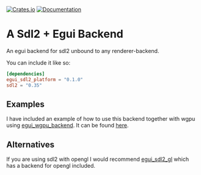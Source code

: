 [![Crates.io](https://img.shields.io/crates/v/egui_sdl2_platform.svg)](https://crates.io/crates/sdl2_egui_platform)
[![Documentation](https://docs.rs/egui_sdl2_platform/badge.svg)](https://docs.rs/sdl2_egui_platform)

# A Sdl2 + Egui Backend
An egui backend for sdl2 unbound to any renderer-backend.

You can include it like so:
```toml
[dependencies]
egui_sdl2_platform = "0.1.0"
sdl2 = "0.35"
```

## Examples
I have included an example of how to use this backend together with wgpu using [egui_wgpu_backend](https://github.com/hasenbanck/egui_wgpu_backend).
It can be found [here](https://github.com/ComLarsic/sdl2_egui_platform/tree/main/examples/sdl2_plus_wgpu).

## Alternatives
If you are using sdl2 with opengl I would recommend [egui_sdl2_gl](https://github.com/ArjunNair/egui_sdl2_gl/) which has a backend for opengl included.
